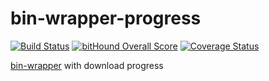 # bin-wrapper-progress
[![Build Status](https://travis-ci.org/AkashaProject/bin-wrapper-progress.svg?branch=master)](https://travis-ci.org/AkashaProject/bin-wrapper-progress)
[![bitHound Overall Score](https://www.bithound.io/github/AkashaProject/bin-wrapper-progress/badges/score.svg)](https://www.bithound.io/github/AkashaProject/bin-wrapper-progress)
[![Coverage Status](https://coveralls.io/repos/github/AkashaProject/bin-wrapper-progress/badge.svg?branch=master)](https://coveralls.io/github/AkashaProject/bin-wrapper-progress?branch=master)

[bin-wrapper](https://github.com/kevva/bin-wrapper) with download progress
